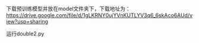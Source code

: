 下载预训练模型并放在model文件夹下，下载地址为：
https://drive.google.com/file/d/1gLKRNY0ujYVnKUTLYV3q6_6skAco6AUd/view?usp=sharing

运行double2.py
